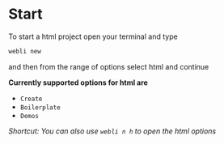 # Start

To start a html project open your terminal and type

```bash
webli new
```
and then from the range of options select html and continue

**Currently supported options for html are**
* `Create`
* `Boilerplate`
* `Demos`

*Shortcut: You can also use `webli n h` to open the html options*

